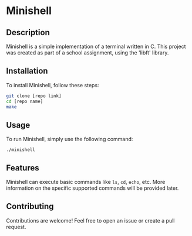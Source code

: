 # Minishell

## Description

Minishell is a simple implementation of a terminal written in C. This project was created as part of a school assignment, using the 'libft' library.

## Installation

To install Minishell, follow these steps:

```bash
git clone [repo link]
cd [repo name]
make
```

## Usage

To run Minishell, simply use the following command:

```
./minishell
```

## Features

Minishell can execute basic commands like `ls`, `cd`, `echo`, etc. More information on the specific supported commands will be provided later.

## Contributing

Contributions are welcome! Feel free to open an issue or create a pull request.

